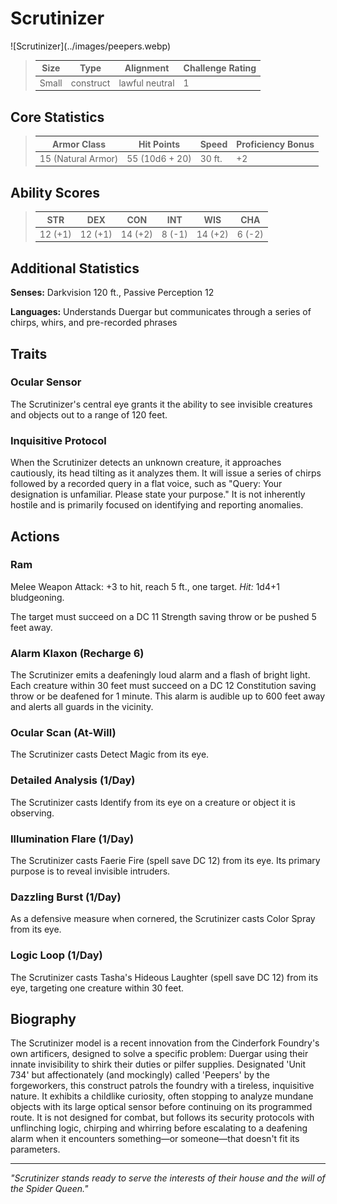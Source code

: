# Scrutinizer

<link rel="stylesheet" href="../../drow_theme.css">
![Scrutinizer](../images/peepers.webp)

> | **Size** | **Type** | **Alignment** | **Challenge Rating** |
> |----------|----------|---------------|----------------------|
> | Small | construct | lawful neutral | 1 |

## Core Statistics

> | **Armor Class** | **Hit Points** | **Speed** | **Proficiency Bonus** |
> |-----------------|----------------|-----------|------------------------|
> | 15 (Natural Armor) | 55 (10d6 + 20) | 30 ft. | +2 |

## Ability Scores

> | **STR** | **DEX** | **CON** | **INT** | **WIS** | **CHA** |
> |---------|---------|---------|---------|---------|---------|
> | 12 (+1) | 12 (+1) | 14 (+2) | 8 (-1) | 14 (+2) | 6 (-2) |

## Additional Statistics

**Senses:** Darkvision 120 ft., Passive Perception 12

**Languages:** Understands Duergar but communicates through a series of chirps, whirs, and pre-recorded phrases

## Traits

### Ocular Sensor
The Scrutinizer's central eye grants it the ability to see invisible creatures and objects out to a range of 120 feet.

### Inquisitive Protocol
When the Scrutinizer detects an unknown creature, it approaches cautiously, its head tilting as it analyzes them. It will issue a series of chirps followed by a recorded query in a flat voice, such as "Query: Your designation is unfamiliar. Please state your purpose." It is not inherently hostile and is primarily focused on identifying and reporting anomalies.

## Actions

### Ram
Melee Weapon Attack: +3 to hit, reach 5 ft., one target. *Hit:* 1d4+1 bludgeoning.

The target must succeed on a DC 11 Strength saving throw or be pushed 5 feet away.

### Alarm Klaxon (Recharge 6)
The Scrutinizer emits a deafeningly loud alarm and a flash of bright light. Each creature within 30 feet must succeed on a DC 12 Constitution saving throw or be deafened for 1 minute. This alarm is audible up to 600 feet away and alerts all guards in the vicinity.

### Ocular Scan (At-Will)
The Scrutinizer casts Detect Magic from its eye.

### Detailed Analysis (1/Day)
The Scrutinizer casts Identify from its eye on a creature or object it is observing.

### Illumination Flare (1/Day)
The Scrutinizer casts Faerie Fire (spell save DC 12) from its eye. Its primary purpose is to reveal invisible intruders.

### Dazzling Burst (1/Day)
As a defensive measure when cornered, the Scrutinizer casts Color Spray from its eye.

### Logic Loop (1/Day)
The Scrutinizer casts Tasha's Hideous Laughter (spell save DC 12) from its eye, targeting one creature within 30 feet.

## Biography

The Scrutinizer model is a recent innovation from the Cinderfork Foundry's own artificers, designed to solve a specific problem: Duergar using their innate invisibility to shirk their duties or pilfer supplies. Designated 'Unit 734' but affectionately (and mockingly) called 'Peepers' by the forgeworkers, this construct patrols the foundry with a tireless, inquisitive nature. It exhibits a childlike curiosity, often stopping to analyze mundane objects with its large optical sensor before continuing on its programmed route. It is not designed for combat, but follows its security protocols with unflinching logic, chirping and whirring before escalating to a deafening alarm when it encounters something—or someone—that doesn't fit its parameters.

---

*"Scrutinizer stands ready to serve the interests of their house and the will of the Spider Queen."*